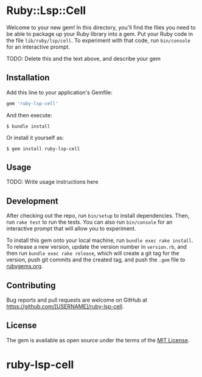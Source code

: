 # Ruby::Lsp::Cell

Welcome to your new gem! In this directory, you'll find the files you need to be able to package up your Ruby library into a gem. Put your Ruby code in the file `lib/ruby/lsp/cell`. To experiment with that code, run `bin/console` for an interactive prompt.

TODO: Delete this and the text above, and describe your gem

## Installation

Add this line to your application's Gemfile:

```ruby
gem 'ruby-lsp-cell'
```

And then execute:

    $ bundle install

Or install it yourself as:

    $ gem install ruby-lsp-cell

## Usage

TODO: Write usage instructions here

## Development

After checking out the repo, run `bin/setup` to install dependencies. Then, run `rake test` to run the tests. You can also run `bin/console` for an interactive prompt that will allow you to experiment.

To install this gem onto your local machine, run `bundle exec rake install`. To release a new version, update the version number in `version.rb`, and then run `bundle exec rake release`, which will create a git tag for the version, push git commits and the created tag, and push the `.gem` file to [rubygems.org](https://rubygems.org).

## Contributing

Bug reports and pull requests are welcome on GitHub at https://github.com/[USERNAME]/ruby-lsp-cell.

## License

The gem is available as open source under the terms of the [MIT License](https://opensource.org/licenses/MIT).
# ruby-lsp-cell
